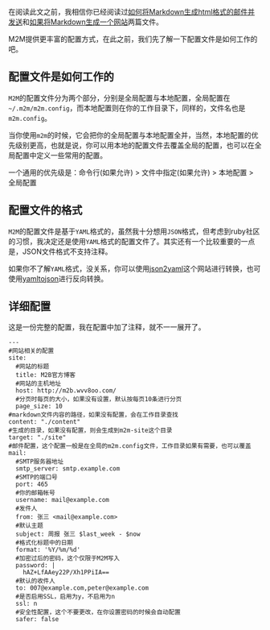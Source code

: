 <!--
title: 关于M2M的配置文件
-->


在阅读此文之前，我相信你已经阅读过[如何将Markdown生成html格式的邮件并发送](./markdown-to-mail.html)和[如果将Markdown生成一个网站](./markdown-to-site.html)两篇文件。

M2M提供更丰富的配置方式，在此之前，我们先了解一下配置文件是如何工作的吧。

## 配置文件是如何工作的

`M2M`的配置文件分为两个部分，分别是全局配置与本地配置，全局配置在`~/.m2m/m2m.config`，而本地配置则在你的工作目录下，同样的，文件名也是`m2m.config`。

当你使用`m2m`的时候，它会把你的全局配置与本地配置全并，当然，本地配置的优先级别更高，也就是说，你可以用本地的配置文件去覆盖全局的配置，也可以在全局配置中定义一些常用的配置。

 一个通用的优先级是：命令行(如果允许) > 文件中指定(如果允许) > 本地配置 > 全局配置

## 配置文件的格式

`M2M`的配置文件是基于`YAML`格式的，虽然我十分想用`JSON`格式，但考虑到ruby社区的习惯，我决定还是使用`YAML`格式的配置文件了。其实还有一个比较重要的一点是，JSON文件格式不支持注释。

如果你不了解`YAML`格式，没关系，你可以使用[json2yaml](http://www.json2yaml.com/)这个网站进行转换，也可使用[yamltojson](http://yamltojson.com/)进行反向转换。

## 详细配置

这是一份完整的配置，我在配置中加了注释，就不一一展开了。

    ---
    #网站相关的配置
    site:
      #网站的标题
      title: M2B官方博客
      #网站的主机地址
      host: http://m2b.wvv8oo.com/
      #分页时每页的大小，如果没有设置，默认按每页10条进行分页
      page_size: 10
    #markdown文件内容的路径，如果没有配置，会在工作目录查找
    content: "./content"
    #生成的目录，如果没有配置，则会生成到m2m-site这个目录
    target: "./site"
    #邮件配置，这个配置一般是在全局的m2m.config文件，工作目录如果有需要，也可以覆盖
    mail:
      #SMTP服务器地址
      smtp_server: smtp.example.com
      #SMTP的端口号
      port: 465
      #你的邮箱帐号
      username: mail@example.com
      #发件人
      from: 张三 <mail@example.com>
      #默认主题
      subject: 周报 张三 $last_week - $now
      #格式化标题中的日期
      format: '%Y/%m/%d'
      #加密过后的密码，这个仅限于M2M写入
      password: |
        hAZ+LfAAey22P/Xh1PPiIA==
      #默认的收件人
      to: 007@example.com,peter@example.com
      #是否启用SSL，启用为y，不启用为n
      ssl: n
      #安全性配置，这个不要更改，在你设置密码的时候会自动配置
      safer: false